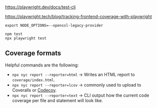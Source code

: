 https://playwright.dev/docs/test-cli

https://playwright.tech/blog/tracking-frontend-coverage-with-playwright

```
export NODE_OPTIONS=--openssl-legacy-provider

npm test
npx playwright test
```
## Coverage formats

Helpful commands are the following:

- `npx nyc report --reporter=html` -> Writes an HTML report to `coverage/index.html`.
- `npx nyc report --reporter=lcov` -> commonly used to upload to Coveralls or [Codecov](https://about.codecov.io/).
- `npx nyc report --reporter=text` -> CLI output how the current code coverage per file and statement will look like.

